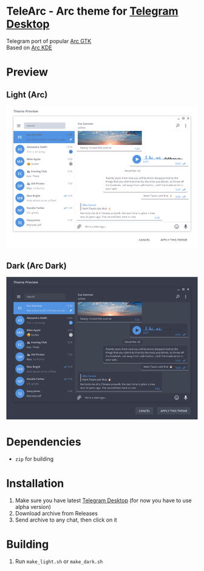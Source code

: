 # TeleArc - Arc theme for [Telegram Desktop][telegram_desktop]
Telegram port of popular [Arc GTK][arc_gtk]  
Based on [Arc KDE][arc_kde]

# Preview
## Light (Arc)
![Light preview][telearc_light]
## Dark (Arc Dark)
![Dark preview][telearc_dark]

# Dependencies
- `zip` for building

# Installation
1. Make sure you have latest [Telegram Desktop][telegram_desktop] (for now you have to use alpha version)
2. Download archive from Releases
3. Send archive to any chat, then click on it

# Building
1. Run `make_light.sh` or `make_dark.sh`

[telegram_desktop]: https://desktop.telegram.org
[telearc_light]: https://raw.githubusercontent.com/MrYadro/TeleArc/master/light_preview.png
[telearc_dark]: https://raw.githubusercontent.com/MrYadro/TeleArc/master/dark_preview.png
[arc_gtk]: https://github.com/horst3180/arc-theme
[arc_kde]: https://github.com/PapirusDevelopmentTeam/arc-kde
